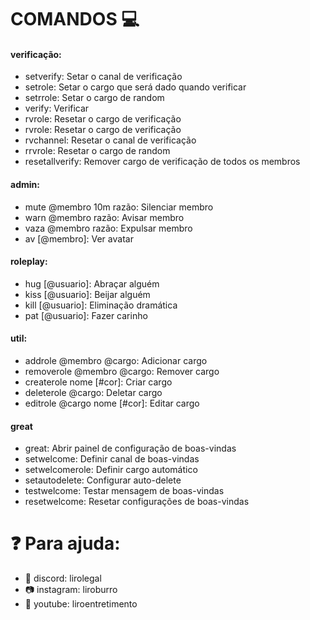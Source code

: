 # COMANDOS 💻

#### verificação:
- setverify: Setar o canal de verificação
- setrole: Setar o cargo que será dado quando verificar
- setrrole: Setar o cargo de random
- verify: Verificar
- rvrole: Resetar o cargo de verificação
- rvrole: Resetar o cargo de verificação
- rvchannel: Resetar o canal de verificação
- rrvrole: Resetar o cargo de random
- resetallverify: Remover cargo de verificação de todos os membros
  

#### admin:
- mute @membro 10m razão: Silenciar membro
- warn @membro razão: Avisar membro
- vaza @membro razão: Expulsar membro
- av [@membro]: Ver avatar

#### roleplay:
- hug [@usuario]: Abraçar alguém
- kiss [@usuario]: Beijar alguém
- kill [@usuario]: Eliminação dramática
- pat [@usuario]: Fazer carinho

#### util:
- addrole @membro @cargo: Adicionar cargo
- removerole @membro @cargo: Remover cargo
- createrole nome [#cor]: Criar cargo
- deleterole @cargo: Deletar cargo
- editrole @cargo nome [#cor]: Editar cargo

#### great
- great: Abrir painel de configuração de boas-vindas
- setwelcome: Definir canal de boas-vindas
- setwelcomerole: Definir cargo automático
- setautodelete: Configurar auto-delete
- testwelcome: Testar mensagem de boas-vindas
- resetwelcome: Resetar configurações de boas-vindas

# ❓ Para ajuda:

- 👾 discord: lirolegal
- 📷 instagram: liroburro
- 🔴 youtube: liroentretimento
